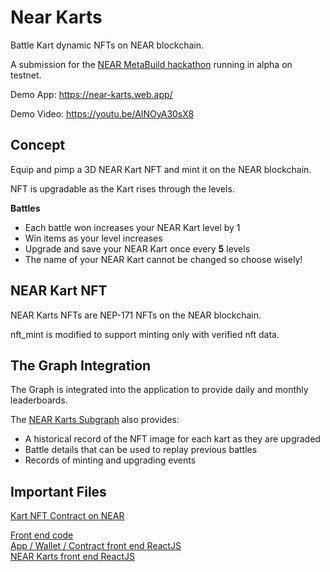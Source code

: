 # Near Karts

Battle Kart dynamic NFTs on NEAR blockchain.

A submission for the [NEAR MetaBuild hackathon](https://metabuild.devpost.com/) running in alpha on testnet.

Demo App: https://near-karts.web.app/

Demo Video: https://youtu.be/AINOyA30sX8

## Concept

Equip and pimp a 3D NEAR Kart NFT and mint it on the NEAR blockchain.

NFT is upgradable as the Kart rises through the levels.

**Battles**

* Each battle won increases your NEAR Kart level by 1  
* Win items as your level increases  
* Upgrade and save your NEAR Kart once every **5** levels  
* The name of your NEAR Kart cannot be changed so choose wisely! 

## NEAR Kart NFT

NEAR Karts NFTs are NEP-171 NFTs on the NEAR blockchain.

nft_mint is modified to support minting only with verified nft data.

## The Graph Integration

The Graph is integrated into the application to provide daily and monthly leaderboards.

The [NEAR Karts Subgraph](https://thegraph.com/hosted-service/subgraph/ben-razor/near-karts) also provides:

* A historical record of the NFT image for each kart as they are upgraded
* Battle details that can be used to replay previous battles
* Records of minting and upgrading events

## Important Files

[Kart NFT Contract on NEAR](https://github.com/ben-razor/near-karts/blob/main/contracts/near/nft/src/lib.rs)

[Front end code](https://github.com/ben-razor/near-karts/tree/main/web/src)  
[App / Wallet / Contract front end ReactJS](https://github.com/ben-razor/near-karts/blob/main/web/src/App.js)  
[NEAR Karts front end ReactJS](https://github.com/ben-razor/near-karts/blob/main/web/src/js/components/NearKarts.js)  
